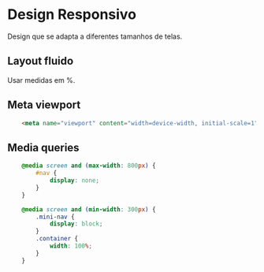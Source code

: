 # Design Responsivo

Design que se adapta a diferentes tamanhos de telas.

## Layout fluido

Usar medidas em %.

## Meta viewport

```html
    <meta name="viewport" content="width=device-width, initial-scale=1">
```

## Media queries

```css
    @media screen and (max-width: 800px) {
        #nav {
            display: none;
        }
    }

    @media screen and (min-width: 300px) {
        .mini-nav {
            display: block;
        }
        .container {
            width: 100%;
        }
    }
```
